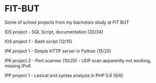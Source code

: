 # FIT-BUT
Some of school projects from my bachelors study at FIT BUT

IDS project - SQL Script, documentation (30/34)

IOS project 1 - Bash script (12/15)

IPK project 1 - Simple HTTP server in Python (15/20)

IPK project 2 - Port scanner (10/20) - UDP scan apparently not working, missing IPv6

IPP project 1 - Lexical and syntax analysis in PHP 5.6 (6/6)
